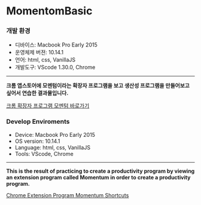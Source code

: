 # MomentomBasic

### 개발 환경
- 디바이스: Macbook Pro Early 2015
- 운영체제 버젼: 10.14.1
- 언어: html, css, VanillaJS
- 개발도구: VScode 1.30.0, Chrome
  
---

**크롬 앱스토어에 모멘텀이라는 확장자 프로그램을 보고 생산성 프로그램을 만들어보고 싶어서 연습한 결과물입니다.**

[크롬 확장자 프로그램 모멘텀 바로가기](https://chrome.google.com/webstore/detail/momentum/laookkfknpbbblfpciffpaejjkokdgca)

### Develop Enviroments
- Device: Macbook Pro Early 2015
- OS version: 10.14.1
- Language: html, css, VanillaJS
- Tools: VScode, Chrome

---

**This is the result of practicing to create a productivity program by viewing an extension program called Momentum in order to create a productivity program.**

[Chrome Extension Program Momentum Shortcuts](https://chrome.google.com/webstore/detail/momentum/laookkfknpbbblfpciffpaejjkokdgca)